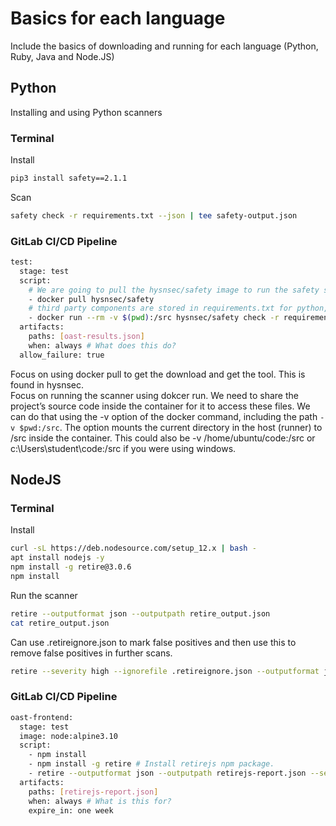 # Basics for each language
Include the basics of downloading and running for each language (Python, Ruby, Java and Node.JS)

## Python
Installing and using Python scanners
### Terminal
Install
```sh
pip3 install safety==2.1.1
```
Scan
```sh
safety check -r requirements.txt --json | tee safety-output.json
```
### GitLab CI/CD Pipeline
```sh
test:
  stage: test
  script:
    # We are going to pull the hysnsec/safety image to run the safety scanner
    - docker pull hysnsec/safety
    # third party components are stored in requirements.txt for python, so we will scan this particular file with safety.
    - docker run --rm -v $(pwd):/src hysnsec/safety check -r requirements.txt --json > oast-results.json
  artifacts:
    paths: [oast-results.json]
    when: always # What does this do?
  allow_failure: true
  ```
  Focus on using docker pull to get the download and get the tool. This is found in hysnsec.  
  Focus on running the scanner using dokcer run. We need to share the project’s source code inside the container for it to access these files. We can do that using the -v option of the docker command, including the path ```-v $pwd:/src```. The option mounts the current directory in the host (runner) to /src inside the container. This could also be -v /home/ubuntu/code:/src or c:\Users\student\code:/src if you were using windows.

## NodeJS
### Terminal
Install
```sh
curl -sL https://deb.nodesource.com/setup_12.x | bash -
apt install nodejs -y
npm install -g retire@3.0.6
npm install
```
Run the scanner
```sh
retire --outputformat json --outputpath retire_output.json
cat retire_output.json
```
Can use .retireignore.json to mark false positives and then use this to remove false positives in further scans.
```sh
retire --severity high --ignorefile .retireignore.json --outputformat json --outputpath retire_output.json
```
### GitLab CI/CD Pipeline
```sh
oast-frontend:
  stage: test
  image: node:alpine3.10
  script:
    - npm install
    - npm install -g retire # Install retirejs npm package.
    - retire --outputformat json --outputpath retirejs-report.json --severity high
  artifacts:
    paths: [retirejs-report.json]
    when: always # What is this for?
    expire_in: one week
```

